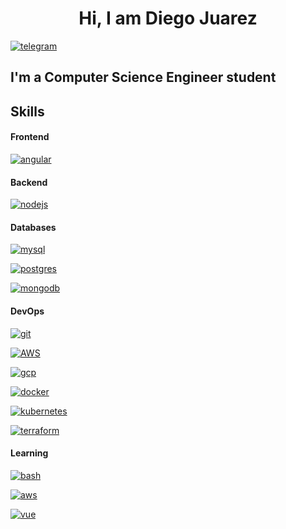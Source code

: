 ## <h1 align="center"> Hi, I am Diego Juarez </h1>

[![telegram](https://img.shields.io/badge/telegram-0A66C2?style=for-the-badge&logo=telegram&logoColor=white)](https://t.me/dialjub19)

## I'm a Computer Science Engineer student

## Skills

#### Frontend

[![angular](https://skillicons.dev/icons?i=angular&perline=3)](https://skillicons.dev)

#### Backend

[![nodejs](https://skillicons.dev/icons?i=nodejs&perline=3)](https://skillicons.dev)

#### Databases

[![mysql](https://skillicons.dev/icons?i=mysql&perline=1)](https://skillicons.dev)

[![postgres](https://skillicons.dev/icons?i=postgres&perline=1)](https://skillicons.dev)

[![mongodb](https://skillicons.dev/icons?i=mongodb&perline=1)](https://skillicons.dev)


#### DevOps

[![git](https://skillicons.dev/icons?i=git&perline=1)](https://skillicons.dev)

[![AWS](https://skillicons.dev/icons?i=aws&perline=1)](https://skillicons.dev)

[![gcp](https://skillicons.dev/icons?i=gcp&perline=1)](https://skillicons.dev)

[![docker](https://skillicons.dev/icons?i=docker&perline=1)](https://skillicons.dev)

[![kubernetes](https://skillicons.dev/icons?i=kubernetes&perline=1)](https://skillicons.dev)

[![terraform](https://skillicons.dev/icons?i=terraform&perline=1)](https://skillicons.dev)

#### Learning

[![bash](https://skillicons.dev/icons?i=bash&perline=1)](https://skillicons.dev)

[![aws](https://skillicons.dev/icons?i=aws&perline=1)](https://skillicons.dev)

[![vue](https://skillicons.dev/icons?i=vue&perline=1)](https://skillicons.dev)



<!--
**dialjub19/dialjub19** is a ✨ _special_ ✨ repository because its `README.md` (this file) appears on your GitHub profile.

Here are some ideas to get you started:

- 🔭 I’m currently working on ...
- 🌱 I’m currently learning ...
- 👯 I’m looking to collaborate on ...
- 🤔 I’m looking for help with ...
- 💬 Ask me about ...
- 📫 How to reach me: ...
- 😄 Pronouns: ...
- ⚡ Fun fact: ...
-->
